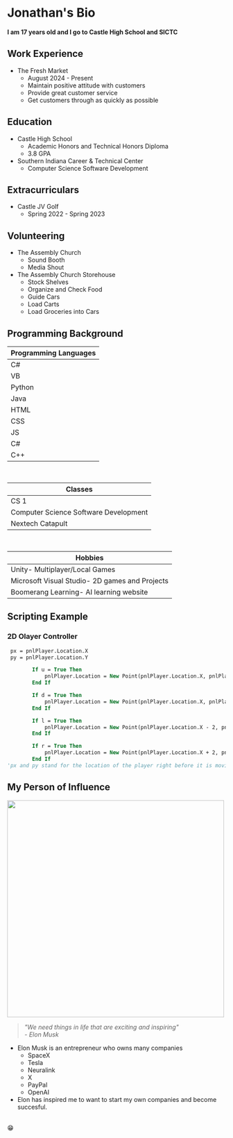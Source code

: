 # Jonathan's Bio
<b> I am 17 years old and I go to Castle High School and SICTC</b>

## Work Experience
- The Fresh Market
  - August 2024 - Present
  - Maintain positive attitude with customers
  - Provide great customer service
  - Get customers through as quickly as possible

## Education

 - Castle High School 
    - Academic Honors and Technical Honors Diploma
    - 3.8 GPA
 - Southern Indiana Career & Technical Center
    - Computer Science Software Development

## Extracurriculars

- Castle JV Golf
    - Spring 2022 - Spring 2023

## Volunteering
- The Assembly Church
    - Sound Booth
    - Media Shout
- The Assembly Church Storehouse
    - Stock Shelves
    - Organize and Check Food
    - Guide Cars
    - Load Carts
    - Load Groceries into Cars

## Programming Background
|Programming Languages|
|---|
|C#|
|VB|
|Python|
|Java|
|HTML|
|CSS|
|JS|
|C#|
|C++|
<br>

|Classes|
|---|
|CS 1|
|Computer Science Software Development|
|Nextech Catapult|
<br>

|Hobbies|
|---|
|Unity- Multiplayer/Local Games|
|Microsoft Visual Studio- 2D games and Projects|
|Boomerang Learning- AI learning website|

## Scripting Example
### 2D Olayer Controller
```vb
 px = pnlPlayer.Location.X
 py = pnlPlayer.Location.Y

        If u = True Then
            pnlPlayer.Location = New Point(pnlPlayer.Location.X, pnlPlayer.Location.Y - 2)
        End If

        If d = True Then
            pnlPlayer.Location = New Point(pnlPlayer.Location.X, pnlPlayer.Location.Y + 2)
        End If

        If l = True Then
            pnlPlayer.Location = New Point(pnlPlayer.Location.X - 2, pnlPlayer.Location.Y)
        End If

        If r = True Then
            pnlPlayer.Location = New Point(pnlPlayer.Location.X + 2, pnlPlayer.Location.Y)
        End If
'px and py stand for the location of the player right before it is moving and udlr represent up, down, left, and right. Whenever they are true it is moving them whichever direction 2 pixels on the timer 
```

## My Person of Influence
<kbd>
<img src = "https://d28hgpri8am2if.cloudfront.net/book_images/onix/cvr9781982181284/elon-musk-9781982181284_hr.jpg" height = "500px">
</kbd>

> *"We need things in life that are exciting and inspiring"* <br> *- Elon Musk* <br>
- Elon Musk is an entrepreneur who owns many companies
    - SpaceX
    - Tesla
    - Neuralink
    - X
    - PayPal
    - OpenAI
- Elon has inspired me to want to start my own companies and become succesful.
<br>
&#128513;
